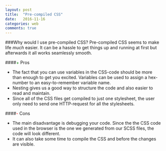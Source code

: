 ```yaml
---
layout: post
title:  "Pre-compiled CSS"
date:   2016-11-16
categories: web
comments: true
---
```


###Why would I use pre-compiled CSS?
Pre-compiled CSS seems to make life *much* easier. It can be a hassle to get things up and running at first but afterwards it all works seamlessly smooth.

####<span style="color:green">+</span> Pros
+ The fact that you can use variables in the CSS-code should be more than enough to get you excited. Variables can be used to assign a hex-number to an easy-to-remember variable name.
+ Nesting gives us a good way to structure the code and also easier to read and maintain.
+ Since all of the CSS files get compiled to just one stylesheet, the user only need to send one HTTP-request for all the stylesheets.

####<span style="color:red">-</span> Cons
- The main disadvantage is debugging your code. Since the the CSS code used in the browser is the one we generated from our SCSS files, the code will look different.
- It can also take some time to compile the CSS and before the changes are visible.
